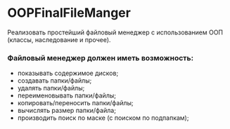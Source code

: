 # OOPFinalFileManger

 Реализовать простейший файловый менеджер с использованием ООП (классы, наследование и прочее).
### Файловый менеджер должен иметь возможность:
* показывать содержимое дисков;
* создавать папки/файлы;
* удалять папки/файлы;
* переименовывать папки/файлы;
* копировать/переносить папки/файлы;
* вычислять размер папки/файла;
* производить поиск по маске (с поиском по подпапкам);
